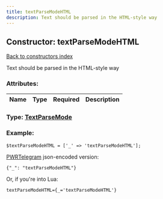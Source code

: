 ```yaml
---
title: textParseModeHTML
description: Text should be parsed in the HTML-style way
---
```

## Constructor: textParseModeHTML  
[Back to constructors index](index.md)



Text should be parsed in the HTML-style way

### Attributes:

| Name     |    Type       | Required | Description |
|----------|---------------|----------|-------------|



### Type: [TextParseMode](../types/TextParseMode.md)


### Example:

```
$textParseModeHTML = ['_' => 'textParseModeHTML'];
```  

[PWRTelegram](https://pwrtelegram.xyz) json-encoded version:

```
{"_": "textParseModeHTML"}
```


Or, if you're into Lua:  


```
textParseModeHTML={_='textParseModeHTML'}

```


